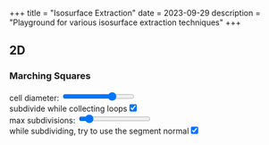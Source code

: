 +++
title = "Isosurface Extraction"
date = 2023-09-29
description = "Playground for various isosurface extraction techniques"
+++

## 2D

### Marching Squares
<section id="isosurface-extraction-2d-content">
  <section class="controls">
    <div class="cellDiameter-control control">
      cell diameter: <input type="range" min="2" max="9" value="7">
      <output></output>
    </div>
    <div class="subdivideWhileCollectingLoops-control control">
      subdivide while collecting loops<input type="checkbox" value="1" checked />
    </div>
    <div class="subdivideWhileCollectingLoopsMaxSubdivisions-control control">
      max subdivisions: <input type="range" min="0" max="100" value="10">
      <output></output>
    </div>
    <div class="subdivideWhileCollectingLoopsUseSegmentBisector-control control">
      while subdividing, try to use the segment normal<input type="checkbox" value="1" checked />
    </div>
  </section>
  <section class="center-align">
    <canvas width="1024" height="1024"></canvas>
  </section>
  <script type="module" src="isosurface-extraction-2d.js"></script>
</section>
